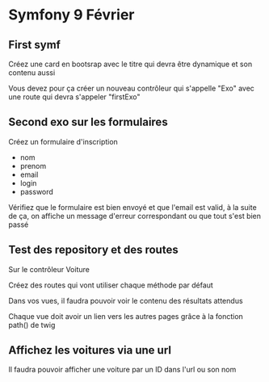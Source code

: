 # Symfony 9 Février

## First symf
Créez une card en bootsrap avec le titre qui devra être dynamique et son contenu aussi

Vous devez pour ça créer un nouveau contrôleur qui s'appelle "Exo" avec une route qui devra s'appeler "firstExo"


## Second exo sur les formulaires
Créez un formulaire d'inscription
- nom
- prenom
- email
- login
- password

Vérifiez que le formulaire est bien envoyé et que l'email est valid, à la suite de ça, on affiche un message d'erreur correspondant ou que tout s'est bien passé

## Test des repository et des routes
Sur le contrôleur Voiture

Créez des routes qui vont utiliser chaque méthode par défaut

Dans vos vues, il faudra pouvoir voir le contenu des résultats attendus

Chaque vue doit avoir un lien vers les autres pages grâce à la fonction path() de twig

## Affichez les voitures via une url
Il faudra pouvoir afficher une voiture par un ID dans l'url ou son nom
